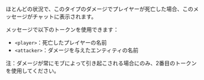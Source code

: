 ほとんどの状況で、このタイプのダメージでプレイヤーが死亡した場合、このメッセージがチャットに表示されます。

メッセージで以下のトークンを使用できます：

- `<player>`：死亡したプレイヤーの名前
- `<attacker>`：ダメージを与えたエンティティの名前

注：ダメージが常にモブによって引き起こされる場合にのみ、2番目のトークンを使用してください。